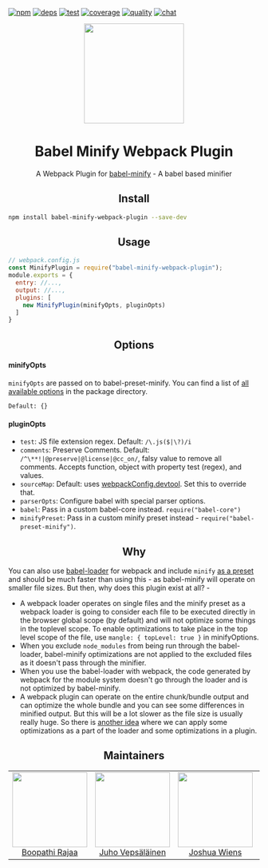 [![npm][npm]][npm-url]
[![deps][deps]][deps-url]
[![test][test]][test-url]
[![coverage][cover]][cover-url]
[![quality][quality]][quality-url]
[![chat][chat]][chat-url]

<div align="center">
  <!-- replace with accurate logo e.g from https://worldvectorlogo.com/ -->
  <a href="https://github.com/webpack/webpack">
    <img width="200" height="200" vspace="" hspace="25"
      src="https://cdn.rawgit.com/webpack/media/e7485eb2/logo/icon.svg">
  </a>
  <h1>Babel Minify Webpack Plugin</h1>
  <p>A Webpack Plugin for <a href="https://github.com/babel/minify">babel-minify</a> - A babel based minifier<p>
</div>

<h2 align="center">Install</h2>

```bash
npm install babel-minify-webpack-plugin --save-dev
```

<h2 align="center">Usage</h2>

```js
// webpack.config.js
const MinifyPlugin = require("babel-minify-webpack-plugin");
module.exports = {
  entry: //...,
  output: //...,
  plugins: [
    new MinifyPlugin(minifyOpts, pluginOpts)
  ]
}
```

<h2 align="center">Options</h2>

#### minifyOpts

`minifyOpts` are passed on to babel-preset-minify. You can find a list of [all available options](https://github.com/babel/minify/tree/master/packages/babel-preset-minify#options) in the package directory.

`Default: {}`

#### pluginOpts

+ `test`: JS file extension regex. Default: `/\.js($|\?)/i`
+ `comments`: Preserve Comments. Default: `/^\**!|@preserve|@license|@cc_on/`, falsy value to remove all comments. Accepts function, object with property test (regex), and values.
+ `sourceMap`: Default: uses [webpackConfig.devtool](https://webpack.js.org/configuration/devtool/). Set this to override that.
+ `parserOpts`: Configure babel with special parser options.
+ `babel`: Pass in a custom babel-core instead. `require("babel-core")`
+ `minifyPreset`: Pass in a custom minify preset instead - `require("babel-preset-minify")`.

<h2 align="center">Why</h2>

You can also use [babel-loader](https://github.com/babel/babel-loader) for webpack and include `minify` [as a preset](https://github.com/babel/minify#babel-preset) and should be much faster than using this - as babel-minify will operate on smaller file sizes. But then, why does this plugin exist at all? -

+ A webpack loader operates on single files and the minify preset as a webpack loader is going to consider each file to be executed directly in the browser global scope (by default) and will not optimize some things in the toplevel scope. To enable optimizations to take place in the top level scope of the file, use `mangle: { topLevel: true }` in minifyOptions.
+ When you exclude `node_modules` from being run through the babel-loader, babel-minify optimizations are not applied to the excluded files as it doesn't pass through the minifier.
+ When you use the babel-loader with webpack, the code generated by webpack for the module system doesn't go through the loader and is not optimized by babel-minify.
+ A webpack plugin can operate on the entire chunk/bundle output and can optimize the whole bundle and you can see some differences in minified output. But this will be a lot slower as the file size is usually really huge. So there is [another idea](https://github.com/webpack-contrib/babel-minify-webpack-plugin/issues/8) where we can apply some optimizations as a part of the loader and some optimizations in a plugin.

<h2 align="center">Maintainers</h2>

<table>
  <tbody>
    <tr>
      <td align="center">
        <img width="150" height="150"
        src="https://avatars2.githubusercontent.com/u/294474?v=3&s=150">
        </br>
        <a href="https://github.com/boopathi">Boopathi Rajaa</a>
      </td>
      <td align="center">
        <img width="150" height="150"
        src="https://avatars3.githubusercontent.com/u/166921?v=3&s=150">
        </br>
        <a href="https://github.com/bebraw">Juho Vepsäläinen</a>
      </td>
      <td align="center">
        <img width="150" height="150"
        src="https://avatars2.githubusercontent.com/u/8420490?v=3&s=150">
        </br>
        <a href="https://github.com/d3viant0ne">Joshua Wiens</a>
      </td>
      <td align="center">
        <img width="150" height="150"
        src="https://avatars3.githubusercontent.com/u/533616?v=3&s=150">
        </br>
        <a href="https://github.com/SpaceK33z">Kees Kluskens</a>
      </td>
      <td align="center">
        <img width="150" height="150"
        src="https://avatars3.githubusercontent.com/u/3408176?v=3&s=150">
        </br>
        <a href="https://github.com/TheLarkInn">Sean Larkin</a>
      </td>
    </tr>
  <tbody>
</table>

[npm]: https://img.shields.io/npm/v/babel-minify-webpack-plugin.svg
[npm-url]: https://npmjs.com/package/babel-minify-webpack-plugin

[deps]: https://david-dm.org/webpack-contrib/babel-minify-webpack-plugin.svg
[deps-url]: https://david-dm.org/webpack-contrib/babel-minify-webpack-plugin

[chat]: https://img.shields.io/badge/gitter-webpack%2Fwebpack-brightgreen.svg
[chat-url]: https://gitter.im/webpack/webpack

[test]: https://circleci.com/gh/webpack-contrib/babel-minify-webpack-plugin.svg?style=svg
[test-url]: https://circleci.com/gh/webpack-contrib/babel-minify-webpack-plugin

[cover]: https://codecov.io/gh/webpack-contrib/babel-minify-webpack-plugin/branch/master/graph/badge.svg
[cover-url]: https://codecov.io/gh/webpack-contrib/babel-minify-webpack-plugin

[quality]: https://www.bithound.io/github/webpack-contrib/babel-minify-webpack-plugin/badges/score.svg
[quality-url]: https://www.bithound.io/github/webpack-contrib/babel-minify-webpack-plugin
